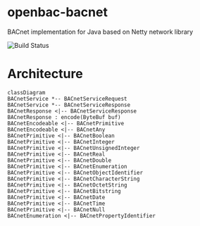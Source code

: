 # openbac-bacnet
BACnet implementation for Java based on Netty network library

![Build Status](https://github.com/jseitter/openbac-bacnet/actions/workflows/gradle.yml/badge.svg)


# Architecture

```mermaid
classDiagram
BACnetService *-- BACnetServiceRequest
BACnetService *-- BACnetServiceResponse
BACnetResponse <|-- BACnetServiceResponse
BACnetResponse : encode(ByteBuf buf)
BACnetEncodeable <|-- BACnetPrimitive
BACnetEncodeable <|-- BACnetAny
BACnetPrimitive <|-- BACnetBoolean
BACnetPrimitive <|-- BACnetInteger
BACnetPrimitive <|-- BACnetUnsignedInteger
BACnetPrimitive <|-- BACnetReal
BACnetPrimitive <|-- BACnetDouble
BACnetPrimitive <|-- BACnetEnumeration
BACnetPrimitive <|-- BACnetObjectIdentifier
BACnetPrimitive <|-- BACnetCharacterString
BACnetPrimitive <|-- BACnetOctetString
BACnetPrimitive <|-- BACnetBitstring
BACnetPrimitive <|-- BACnetDate
BACnetPrimitive <|-- BACnetTime
BACnetPrimitive <|-- BACnetNull
BACnetEnumeration <|-- BACnetPropertyIdentifier
```

